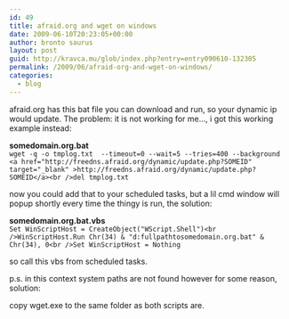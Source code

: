 ```yaml
---
id: 49
title: afraid.org and wget on windows
date: 2009-06-10T20:23:05+00:00
author: bronto saurus
layout: post
guid: http://kravca.mu/glob/index.php?entry=entry090610-132305
permalink: /2009/06/afraid-org-and-wget-on-windows/
categories:
  - blog
---
```

afraid.org has this bat file you can download and run, so your dynamic ip would update. The problem: it is not working for me&#8230;, i got this working example instead:

**somedomain.org.bat**  
`wget -q -o tmplog.txt  --timeout=0 --wait=5 --tries=400 --background <a href="http://freedns.afraid.org/dynamic/update.php?SOMEID" target="_blank" >http://freedns.afraid.org/dynamic/update.php?SOMEID</a><br />del tmplog.txt`

now you could add that to your scheduled tasks, but a lil cmd window will popup shortly every time the thingy is run, the solution:

**somedomain.org.bat.vbs**  
`Set WinScriptHost = CreateObject("WScript.Shell")<br />WinScriptHost.Run Chr(34) & "d:fullpathtosomedomain.org.bat" & Chr(34), 0<br />Set WinScriptHost = Nothing`

so call this vbs from scheduled tasks.

p.s. in this context system paths are not found however for some reason, solution:

copy wget.exe to the same folder as both scripts are.